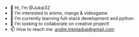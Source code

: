 - 👋 Hi, I’m @Jukai32
- 👀 I’m interested in anime, manga & videogame
- 🌱 I’m currently learning full-stack development and python
- 💞️ I’m looking to collaborate on creative project!
- 📫 How to reach me: andre.trentadue@gmail.com

<!---
Jukai32/Jukai32 is a ✨ special ✨ repository because its `README.md` (this file) appears on your GitHub profile.
You can click the Preview link to take a look at your changes.
--->
